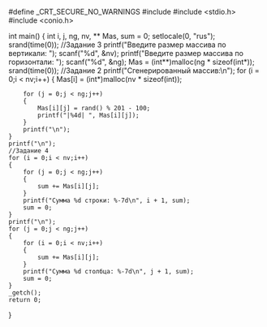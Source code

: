 #define _CRT_SECURE_NO_WARNINGS
#include <iostream>
#include <stdio.h>
#include <conio.h>

int main()
{
	int i, j, ng, nv, ** Mas, sum = 0;
	setlocale(0, "rus");
	srand(time(0));
	//Задание 3
	printf("Введите размер массива по вертикали: ");
	scanf("%d", &nv);
	printf("Введите размер массива по горизонтали: ");
	scanf("%d", &ng);
	Mas = (int**)malloc(ng * sizeof(int*));
	srand(time(0));
	//Задание 2
	printf("Сгенерированный массив:\n");
	for (i = 0;i < nv;i++)
	{
		Mas[i] = (int*)malloc(nv * sizeof(int));

		for (j = 0;j < ng;j++)
		{
			Mas[i][j] = rand() % 201 - 100;
			printf("|%4d| ", Mas[i][j]);
		}
		printf("\n");
	}
	printf("\n");
	//Задание 4
	for (i = 0;i < nv;i++)
	{
		for (j = 0;j < ng;j++)
		{
			sum += Mas[i][j];
		}
		printf("Сумма %d строки: %-7d\n", i + 1, sum);
		sum = 0;
	}
	printf("\n");
	for (j = 0;j < ng;j++)
	{
		for (i = 0;i < nv;i++)
		{
			sum += Mas[i][j];
		}
		printf("Сумма %d столбца: %-7d\n", j + 1, sum);
		sum = 0;
	}
	_getch();
	return 0;
}
